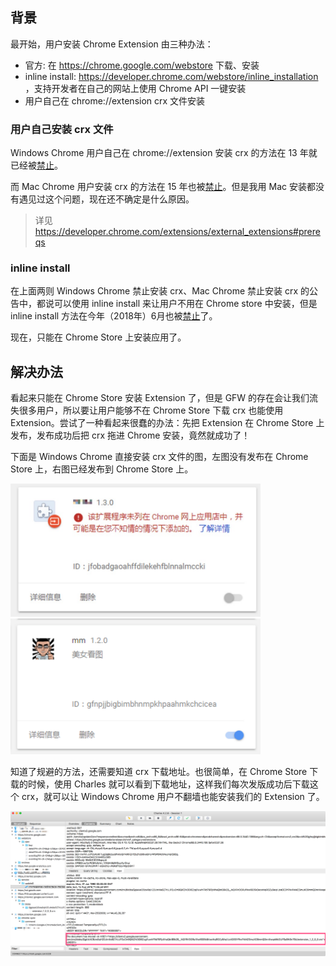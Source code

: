 ## 背景

最开始，用户安装 Chrome Extension 由三种办法：

* 官方: 在 https://chrome.google.com/webstore 下载、安装
* inline install: https://developer.chrome.com/webstore/inline_installation ，支持开发者在自己的网站上使用 Chrome API 一键安装 
* 用户自己在 chrome://extension crx 文件安装

### 用户自己安装 crx 文件

Windows Chrome 用户自己在 chrome://extension 安装 crx 的方法在 13 年就已经被[禁止](https://blog.chromium.org/2013/11/protecting-windows-users-from-malicious.html)。

而 Mac Chrome 用户安装 crx 的方法在 15 年也被[禁止](https://blog.chromium.org/2015/05/continuing-to-protect-chrome-users-from.html)。但是我用 Mac 安装都没有遇见过这个问题，现在还不确定是什么原因。

> 详见 https://developer.chrome.com/extensions/external_extensions#prereqs


### inline install

在上面两则 Windows Chrome 禁止安装 crx、Mac Chrome 禁止安装 crx 的公告中，都说可以使用 inline install 来让用户不用在 Chrome store 中安装，但是 inline install 方法在今年（2018年）6月也被[禁止](https://blog.chromium.org/2018/06/improving-extension-transparency-for.html)了。

现在，只能在 Chrome Store 上安装应用了。

## 解决办法

看起来只能在 Chrome Store 安装 Extension 了，但是 GFW 的存在会让我们流失很多用户，所以要让用户能够不在 Chrome Store 下载 crx 也能使用 Extension。尝试了一种看起来很蠢的办法：先把 Extension 在 Chrome Store 上发布，发布成功后把 crx 拖进 Chrome 安装，竟然就成功了！

下面是 Windows Chrome 直接安装 crx 文件的图，左图没有发布在 Chrome Store 上，右图已经发布到 Chrome Store 上。

<img width="400" src="../images/chap-04-03.jpg" /> <img width="400" src="../images/chap-04-02.png" />


知道了规避的方法，还需要知道 crx 下载地址。也很简单，在 Chrome Store 下载的时候，使用 Charles 就可以看到下载地址，这样我们每次发版成功后下载这个 crx，就可以让 Windows Chrome 用户不翻墙也能安装我们的 Extension 了。

![](../images/chap-04-01.png)